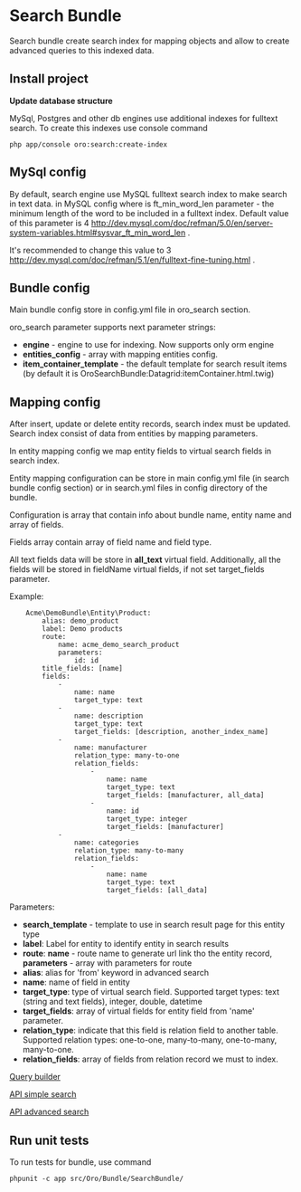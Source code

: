 Search Bundle
========================

Search bundle create search index for mapping objects and allow to create advanced queries to this indexed data.

Install project
----------------------------------

**Update database structure**

MySql, Postgres and other db engines use additional indexes for fulltext search. To create this indexes use console command

```
php app/console oro:search:create-index
```

MySql config
----------------------------------

By default, search engine use MySQL fulltext search index to make search in text data. in MySQL config where is  ft_min_word_len
parameter - the minimum length of the word to be included in a fulltext index. Default value of this parameter is 4
http://dev.mysql.com/doc/refman/5.0/en/server-system-variables.html#sysvar_ft_min_word_len .

It's recommended to change this value to 3 http://dev.mysql.com/doc/refman/5.1/en/fulltext-fine-tuning.html .


Bundle config
----------------------------------

Main bundle config store in config.yml file in oro_search section.

oro_search parameter supports next parameter strings:

- **engine** - engine to use for indexing. Now supports only orm engine
- **entities_config** - array with mapping entities config.
- **item_container_template** - the default template for search result items (by default it is OroSearchBundle:Datagrid:itemContainer.html.twig)

Mapping config
----------------------------------

After insert, update or delete entity records, search index must be updated. Search index consist of data from entities by mapping parameters.

In entity mapping config we map entity fields to virtual search fields in search index.

Entity mapping configuration can be store in main config.yml file (in search bundle config section) or in search.yml files in config directory of the bundle.

Configuration is array that contain info about bundle name, entity name and array of fields.

Fields array contain array of field name and field type.

All text fields data will be store in **all_text** virtual field. Additionally, all the fields will be stored in fieldName virtual fields, if not set target_fields parameter.

Example:

```
    Acme\DemoBundle\Entity\Product:
        alias: demo_product
        label: Demo products
        route:
            name: acme_demo_search_product
            parameters:
                id: id
        title_fields: [name]
        fields:
            -
                name: name
                target_type: text
            -
                name: description
                target_type: text
                target_fields: [description, another_index_name]
            -
                name: manufacturer
                relation_type: many-to-one
                relation_fields:
                    -
                        name: name
                        target_type: text
                        target_fields: [manufacturer, all_data]
                    -
                        name: id
                        target_type: integer
                        target_fields: [manufacturer]
            -
                name: categories
                relation_type: many-to-many
                relation_fields:
                    -
                        name: name
                        target_type: text
                        target_fields: [all_data]
```

Parameters:

- **search_template** - template to use in search result page for this entity type
- **label**: Label for entity to identify entity in search results
- **route**: **name** - route name to generate url link tho the entity record, **parameters** - array with parameters for route
- **alias**: alias for 'from' keyword in advanced search
- **name**: name of field in entity
- **target_type**: type of virtual search field. Supported target types: text (string and text fields), integer, double, datetime
- **target_fields**: array of virtual fields for entity field from 'name' parameter.
- **relation_type**: indicate that this field is relation field to another table. Supported relation types: one-to-one, many-to-many, one-to-many, many-to-one.
- **relation_fields**: array of fields from relation record we must to index.

[Query builder](Resources/doc/query_builder.md)

[API simple search](Resources/doc/simple_search.md)

[API advanced search](Resources/doc/advanced_search.md)


Run unit tests
----------------------------------

To run tests for bundle, use command

```
phpunit -c app src/Oro/Bundle/SearchBundle/
```

